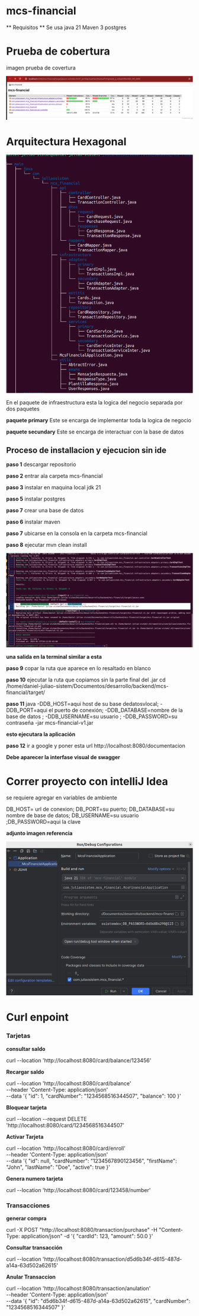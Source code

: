 # mcs-financial

** Requisitos **
Se usa java 21 
Maven 3 
postgres 

# Prueba de cobertura 

imagen prueba de covertura 

![Texto alternativo](https://github.com/Farius-red/mcs-financial/blob/master/imgDocumentacion/jacoco.png)

# Arquitectura  Hexagonal


![Texto alternativo](https://github.com/Farius-red/mcs-financial/blob/master/imgDocumentacion/arquitectura.png)

En el paquete de infraestructura  esta la logica del negocio separada por dos paquetes 

**paquete primary**
Este se encarga de implementar toda la logica de negocio 

**paquete secundary**
Este se encarga de interactuar con la base de datos 


## Proceso de installacion y ejecucion sin ide

**paso 1**  descargar repositorio

**paso 2** entrar ala carpeta mcs-financial

**paso 3**  instalar en maquina local jdk 21

**paso 5**   instalar postgres

**paso 7** crear una  base de datos

**paso 6** instalar maven

**paso 7**  ubicarse en la consola en la carpeta mcs-financial

**paso 8**  ejecutar mvn clean  install

![Texto alternativo](https://github.com/Farius-red/mcs-financial/blob/master/imgDocumentacion/creaciondeJar.png)

**una salida en la terminal  similar a esta**


**paso  9**  copar la ruta que aparece en lo resaltado en blanco

**paso 10**  ejecutar  la ruta que copiamos sin la parte final del .jar
cd  /home/daniel-juliao-sistem/Documentos/desarrollo/backend/mcs-financial/target/




**paso 11**
java
-DDB_HOST=aqui host de su base dedatosvlocal;
-DDB_PORT=aqui el puerto de conexión;
-DDB_DATABASE=nombre de la base de datos ;
-DDB_USERNAME=su usuario ;
-DDB_PASSWORD=su contraseña  -jar mcs-financial-v1.jar


**esto ejecutara la aplicación**


**paso 12**
ir a google y poner esta url
http://localhost:8080/documentacion

**Debe aparecer la interfase visual  de swagger** 


# Correr proyecto con intelliJ Idea 

se requiere agregar en variables de ambiente

DB_HOST= url de conexion;
DB_PORT=su puerto;
DB_DATABASE=su nombre de base de datos;
DB_USERNAME=su usuario ;DB_PASSWORD=aqui la clave 

**adjunto imagen  referencia**  

![Texto alternativo](https://github.com/Farius-red/mcs-financial/blob/master/imgDocumentacion/intelliJ.png)


# Curl enpoint 
  
### **Tarjetas** 

**consultar saldo** 

curl --location 'http://localhost:8080/card/balance/123456'

**Recargar saldo**

curl --location 'http://localhost:8080/card/balance' \
--header 'Content-Type: application/json' \
--data '{
"id": 1,
"cardNumber": "1234568516344507",
"balance": 100
}'

**Bloquear tarjeta**

curl --location --request DELETE 'http://localhost:8080/card/1234568516344507'


**Activar Tarjeta** 

curl --location 'http://localhost:8080/card/enroll' \
--header 'Content-Type: application/json' \
--data '{
"id": null,
"cardNumber": "1234567890123456",
"firstName": "John",
"lastName": "Doe",
"active": true
}'

**Genera numero tarjeta**

curl --location 'http://localhost:8080/card/123458/number'


### **Transacciones**

**generar compra** 

curl -X POST "http://localhost:8080/transaction/purchase" -H "Content-Type: application/json" -d '{
"cardId": 123,
"amount": 50.0
}'

**Consultar transacción**

curl --location 'http://localhost:8080/transaction/d5d6b34f-d615-487d-a14a-63d502a62615'

**Anular Transaccion**

curl --location 'http://localhost:8080/transaction/anulation' \
--header 'Content-Type: application/json' \
--data '{
"id": "d5d6b34f-d615-487d-a14a-63d502a62615",
"cardNumber": "1234568516344507"
}'